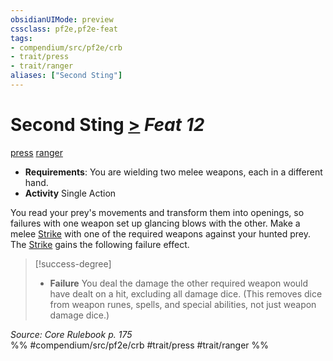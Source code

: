 ```yaml
---
obsidianUIMode: preview
cssclass: pf2e,pf2e-feat
tags:
- compendium/src/pf2e/crb
- trait/press
- trait/ranger
aliases: ["Second Sting"]
---
```

# Second Sting  [>](/rules/core-rulebook/chapter-9-playing-the-game.md#Actions "Single Action") *Feat 12*  
[press](/rules/traits/press.md)  [ranger](/rules/traits/ranger.md)  

- **Requirements**: You are wielding two melee weapons, each in a different hand.
- **Activity** Single Action

You read your prey's movements and transform them into openings, so failures with one weapon set up glancing blows with the other. Make a melee [Strike](/rules/actions/strike.md) with one of the required weapons against your hunted prey. The [Strike](/rules/actions/strike.md) gains the following failure effect.

> [!success-degree] 
> - **Failure** You deal the damage the other required weapon would have dealt on a hit, excluding all damage dice. (This removes dice from weapon runes, spells, and special abilities, not just weapon damage dice.)

*Source: Core Rulebook p. 175*  
%% #compendium/src/pf2e/crb #trait/press #trait/ranger %%